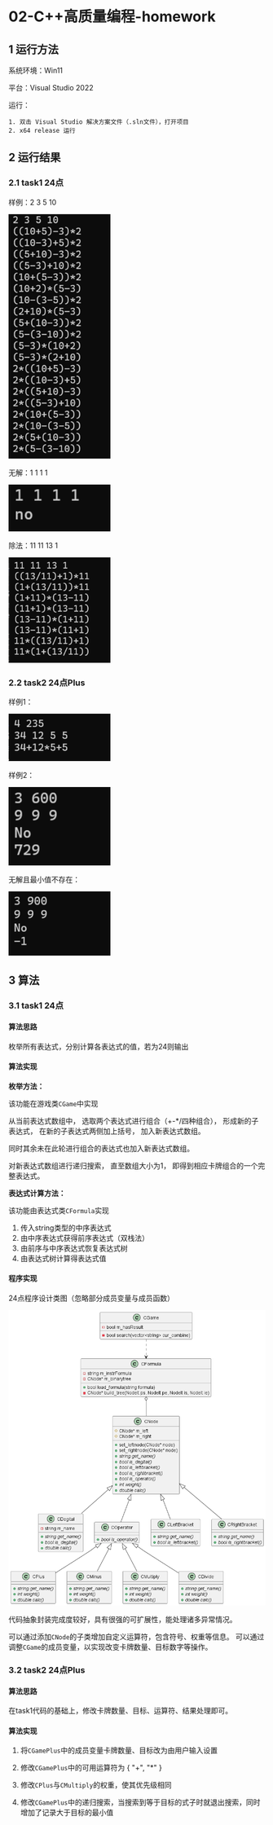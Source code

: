 # 02-C++高质量编程-homework

## 1 运行方法

系统环境：Win11

平台：Visual Studio 2022

运行：

    1. 双击 Visual Studio 解决方案文件（.sln文件），打开项目
    2. x64 release 运行

## 2 运行结果

### 2.1 task1 24点

样例：2 3 5 10

<img src="doc/211_24result1.png"  width="200" />

无解：1 1 1 1

<img src="doc/212_24result2.png"  width="200" />

除法：11 11 13 1

<img src="doc/213_24result3.png"  width="200" />

### 2.2 task2 24点Plus

样例1：

<img src="doc/221_24plus_result1.png"  width="200" />

样例2：

<img src="doc/222_24plus_result2.png"  width="200" />

无解且最小值不存在：

<img src="doc/223_24plus_result3.png"  width="200" />

## 3 算法

### 3.1 task1 24点

#### 算法思路

枚举所有表达式，分别计算各表达式的值，若为24则输出

#### 算法实现

**枚举方法：**

该功能在游戏类`CGame`中实现

从当前表达式数组中，
选取两个表达式进行组合（+-*/四种组合），
形成新的子表达式，
在新的子表达式两侧加上括号，
加入新表达式数组。

同时其余未在此轮进行组合的表达式也加入新表达式数组。

对新表达式数组进行递归搜索，
直至数组大小为1，
即得到相应卡牌组合的一个完整表达式。

**表达式计算方法：**

该功能由表达式类`CFormula`实现

1. 传入string类型的中序表达式
2. 由中序表达式获得前序表达式（双栈法）
3. 由前序与中序表达式恢复表达式树
4. 由表达式树计算得表达式值

#### 程序实现

24点程序设计类图（忽略部分成员变量与成员函数）

![](doc/class_diagram_24_brief.png)

代码抽象封装完成度较好，具有很强的可扩展性，能处理诸多异常情况。

可以通过添加`CNode`的子类增加自定义运算符，包含符号、权重等信息。
可以通过调整`CGame`的成员变量，以实现改变卡牌数量、目标数字等操作。

### 3.2 task2 24点Plus

#### 算法思路

在task1代码的基础上，修改卡牌数量、目标、运算符、结果处理即可。

#### 算法实现

1. 将`CGamePlus`中的成员变量卡牌数量、目标改为由用户输入设置

2. 修改`CGamePlus`中的可用运算符为 { "+", "*" }

3. 修改`CPlus`与`CMultiply`的权重，使其优先级相同

4. 修改`CGamePlus`中的递归搜索，当搜索到等于目标的式子时就退出搜索，同时增加了记录大于目标的最小值

